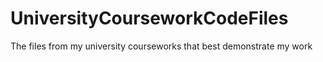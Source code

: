 # UniversityCourseworkCodeFiles
 The files from my university courseworks that best demonstrate my work
